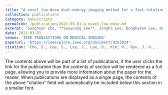 ```yaml
---
title: "A novel low-dose dual-energy imaging method for a fast-rotating gantry-type CT scanner"
collection: publications
category: manuscripts
permalink: /publication/2021-03-01-a-novel-low-dose.md
excerpt: 'Sanghoon Cho, **Seoyoung Lee**, Jongha Lee, Donghyeon Lee, Hyoyi Kim, Jong-Hyun Ryu, Kilhwan Jeong, Kyu-Gyum Kim, Kwon-Ha Yoon, and Seungryong Cho'
date: 2021-03-01
venue: 'IEEE TRANSACTIONS ON MEDICAL IMAGING'
paperurl: 'https://ieeexplore.ieee.org/document/9293024'
citation: 'Cho, S., Lee, S., Lee, J., Lee, D., Kim, H., Ryu, J. H., ... & Cho, S. (2020). &quot;A novel low-dose dual-energy imaging method for a fast-rotating gantry-type CT scanner.&quot; <i>IEEE Transactions on Medical Imaging<i>, 40(3), 1007-1020.'
---
```


The contents above will be part of a list of publications, if the user clicks the link for the publication than the contents of section will be rendered as a full page, allowing you to provide more information about the paper for the reader. When publications are displayed as a single page, the contents of the above "citation" field will automatically be included below this section in a smaller font.
